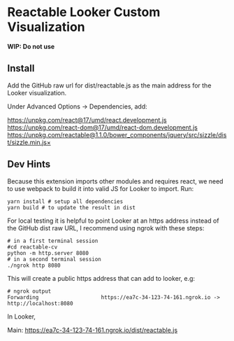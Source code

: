 
# Reactable Looker Custom Visualization

**WIP: Do not use**

## Install

Add the GitHub raw url for dist/reactable.js as the main address for the Looker visualization.

Under Advanced Options -> Dependencies, add: 

https://unpkg.com/react@17/umd/react.development.js
https://unpkg.com/react-dom@17/umd/react-dom.development.js
https://unpkg.com/reactable@1.1.0/bower_components/jquery/src/sizzle/dist/sizzle.min.js×

## Dev Hints

Because this extension imports other modules and requires react, we need to use webpack to build it into valid JS for Looker to import. Run:

```
yarn install # setup all dependencies
yarn build # to update the result in dist
```

For local testing it is helpful to point Looker at an https address instead of the GitHub dist raw URL, I recommend using ngrok with these steps:

```
# in a first terminal session
#cd reactable-cv 
python -m http.server 8080 
# in a second terminal session
./ngrok http 8080
```

This will create a public https address that can add to looker, e.g: 

```
# ngrok output
Forwarding                    https://ea7c-34-123-74-161.ngrok.io -> http://localhost:8080  
```

In Looker,

Main: https://ea7c-34-123-74-161.ngrok.io/dist/reactable.js